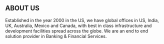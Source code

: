 ## ABOUT US

Established in the year 2000 in the US, we have global offices in US, India, UK, Australia, Mexico and Canada, with best in class infrastructure 
and development facilities spread across the globe. We are an end to end solution provider in Banking & Financial Services.
